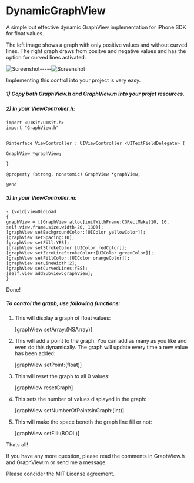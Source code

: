 DynamicGraphView
================

A simple but effective dynamic GraphView implementation for iPhone SDK for float values.

The left image shows a graph with only positive values and without curved lines. The right graph draws from positve and negative values and has the option for curved lines activated.

![Screenshot](http://i.imgur.com/Kur98cx.png)-----![Screenshot](http://i.imgur.com/uN8ddq8.jpg)

Implementing this control into your project is very easy.

##### 1) Copy both GraphView.h and GraphView.m into your projet resources.

##### 2) In your ViewController.h:


    import <UIKit/UIKit.h>
    import "GraphView.h"


    @interface ViewController : UIViewController <UITextFieldDelegate> {
    
    GraphView *graphView;
    
    }

    @property (strong, nonatomic) GraphView *graphView;

    @end

##### 3) In your ViewController.m:

    - (void)viewDidLoad 
    {
    graphView = [[GraphView alloc]initWithFrame:CGRectMake(10, 10, self.view.frame.size.width-20, 180)];
    [graphView setBackgroundColor:[UIColor yellowColor]];
    [graphView setSpacing:10];
    [graphView setFill:YES];
    [graphView setStrokeColor:[UIColor redColor]];
    [graphView setZeroLineStrokeColor:[UIColor greenColor]];
    [graphView setFillColor:[UIColor orangeColor]];
    [graphView setLineWidth:2];
    [graphView setCurvedLines:YES];
    [self.view addSubview:graphView];
    }

Done!

##### To control the graph, use following functions:

1) This will display a graph of float values:

    [graphView setArray:(NSArray)]

2) This will add a point to the graph. You can add as many as you like and even do this dynamically. The graph will update every time a new value has been added:

    [graphView setPoint:(float)]

3) This will reset the graph to all 0 values:

    [graphView resetGraph]

4) This sets the number of values displayed in the graph:

    [graphView setNumberOfPointsInGraph:(int)]

5) This will make the space beneth the graph line fill or not:

    [graphView setFill:(BOOL)]

Thats all! 

If you have any more question, please read the comments in GraphView.h and GraphView.m or send me a message.

Please concider the MIT License agreement.

